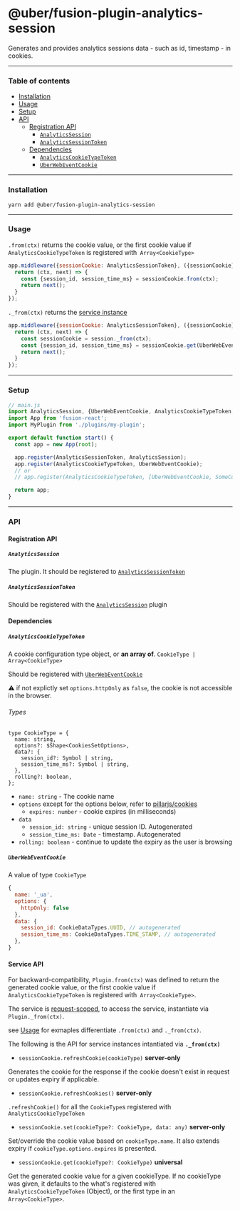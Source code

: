 # @uber/fusion-plugin-analytics-session

Generates and provides analytics sessions data - such as id, timestamp - in cookies.

---

### Table of contents

- [Installation](#installation)
- [Usage](#usage)
- [Setup](#setup)
- [API](#api)
  - [Registration API](#registration-api)
    - [`AnalyticsSession`](#analyticssession)
    - [`AnalyticsSessionToken`](#analyticssessiontoken)
  - [Dependencies](#dependencies)
    - [`AnalyticsCookieTypeToken`](#analyticscookietypetoken)
    - [`UberWebEventCookie`](#uberwebeventcookie)

---

### Installation

```
yarn add @uber/fusion-plugin-analytics-session
```

---

### Usage

`.from(ctx)` returns the cookie value, or the first cookie value if `AnalyticsCookieTypeToken` is registered with` Array<CookieType>`

```js
app.middleware({sessionCookie: AnalyticsSessionToken}, ({sessionCookie}) => {
  return (ctx, next) => {
    const {session_id, session_time_ms} = sessionCookie.from(ctx);
    return next();
  }
});
```

`._from(ctx)` returns the [service instance](#service-api)
```js
app.middleware({sessionCookie: AnalyticsSessionToken}, ({sessionCookie}) => {
  return (ctx, next) => {
    const sessionCookie = session._from(ctx);
    const {session_id, session_time_ms} = sessionCookie.get(UberWebEventCookie);
    return next();
  }
});
```

---

### Setup

```js
// main.js
import AnalyticsSession, {UberWebEventCookie, AnalyticsCookieTypeToken, AnalyticsSessionToken} from 'fusion-plugin-analytics-session';
import App from 'fusion-react';
import MyPlugin from './plugins/my-plugin';

export default function start() {
  const app = new App(root);

  app.register(AnalyticsSessionToken, AnalyticsSession);
  app.register(AnalyticsCookieTypeToken, UberWebEventCookie);
  // or
  // app.register(AnalyticsCookieTypeToken, [UberWebEventCookie, SomeCookieType...]);

  return app;
}
```

---

### API

#### Registration API

##### `AnalyticsSession`

The plugin. It should be registered to [`AnalyticsSessionToken`](#analyticssessiontoken)

##### `AnalyticsSessionToken`

Should be registered with the [`AnalyticsSession`](#analyticssession) plugin

#### Dependencies

##### `AnalyticsCookieTypeToken`

A cookie configuration type object, or __an array of__. `CookieType | Array<CookieType>`

 Should be registered with [`UberWebEventCookie`](#uberwebeventcookie)

⚠️ if not explictly set `options.httpOnly` as `false`, the cookie is not accessible in the browser.

###### Types

```flow
type CookieType = {
  name: string,
  options?: $Shape<CookiesSetOptions>,
  data?: {
    session_id?: Symbol | string,
    session_time_ms?: Symbol | string,
  },
  rolling?: boolean,
};
```

- `name: string` - The cookie name
- `options` except for the options below, refer to [pillarjs/cookies](https://github.com/pillarjs/cookies)
  - `expires: number` - cookie expires (in milliseconds)
- `data`
  - `session_id: string` - unique session ID. Autogenerated
  - `session_time_ms: Date` - timestamp. Autogenerated
- `rolling: boolean` - continue to update the expiry as the user is browsing

##### `UberWebEventCookie`

A value of type `CookieType`

```js
{
  name: '_ua',
  options: {
    httpOnly: false
  },
  data: {
    session_id: CookieDataTypes.UUID, // autogenerated
    session_time_ms: CookieDataTypes.TIME_STAMP, // autogenerated
  },
}
```

#### Service API

For backward-compatibility,  `Plugin.from(ctx)` was defined to return the generated cookie value, or the first cookie value if `AnalyticsCookieTypeToken` is registered with` Array<CookieType>`.

The service is [request-scoped](https://fusionjs.com/api/fusion-core#memoization), to access the service, instantiate via `Plugin._from(ctx)`.

see [Usage](#usage) for exmaples differentiate `.from(ctx)` and `._from(ctx)`.

The following is the API for service instances intantiated via __`._from(ctx)`__

- `sessionCookie.refreshCookie(cookieType)` **server-only**

Generates the cookie for the response if the cookie doesn't exist in request or updates expiry if applicable.

- `sessionCookie.refreshCookies()` **server-only**

`.refreshCookie()` for all the `CookieType`s registered with `AnalyticsCookieTypeToken`

- `sessionCookie.set(cookieType?: CookieType, data: any)` **server-only**

Set/override the cookie value based on `cookieType.name`. It also extends expiry if `cookieType.options.expires` is presented.

- `sessionCookie.get(cookieType?: CookieType)` **universal**

Get the generated cookie value for a given cookieType.
If no cookieType was given, it defaults to the what's registered with `AnalyticsCookieTypeToken` (Object), or the first type in an `Array<CookieType>`.